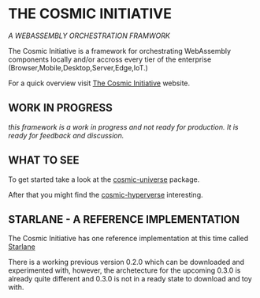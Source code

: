 # THE COSMIC INITIATIVE

*A WEBASSEMBLY ORCHESTRATION FRAMWORK*

The Cosmic Initiative is a framework for orchestrating WebAssembly components locally
and/or accross every tier of the enterprise (Browser,Mobile,Desktop,Server,Edge,IoT.)

For a quick overview visit [The Cosmic Initiative](http://thecosmicinitiative.io) website.


## WORK IN PROGRESS
*this framework is a work in progress and not ready for production. It is ready for feedback and discussion.*

## WHAT TO SEE
To get started take a look at the [cosmic-universe](rust/cosmic/cosmic-universe) package.

After that you might find the [cosmic-hyperverse](rust/cosmic/cosmic-hyperverse) interesting.


## STARLANE - A REFERENCE IMPLEMENTATION
The Cosmic Initiative has one reference implementation at this time called [Starlane](http://starlane.io)  

There is a working previous version 0.2.0 which can be downloaded and experimented with, however,
the archetecture for the upcoming 0.3.0 is already quite different and 0.3.0 is not in a ready
state to download and toy with. 

